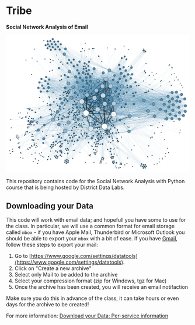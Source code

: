 # Tribe

**Social Network Analysis of Email**

[![SNA Visualization](docs/images/sna_viz.png)](docs/images/sna_viz.png)

This repository contains code for the Social Network Analysis with Python
course that is being hosted by District Data Labs.

## Downloading your Data

This code will work with email data; and hopefull you have some to use for
the class. In particular, we will use a common format for email storage
called `mbox` - if you have Apple Mail, Thunderbird or Microsoft Outlook
you should be able to export your `mbox` with a bit of ease. If you have
[Gmail](https://gmail.com), follow these steps to export your mail:

1. Go to [https://www.google.com/settings/datatools](https://www.google.com/settings/datatools).
2. Click on "Create a new archive"
3. Select only Mail to be added to the archive
4. Select your compression format (zip for Windows, tgz for Mac)
5. Once the archive has been created, you will receive an email notifaction

Make sure you do this in advance of the class, it can take hours or even
days for the archive to be created!

For more information: [Download your Data: Per-service information](https://support.google.com/accounts/answer/3024195?hl=en)
